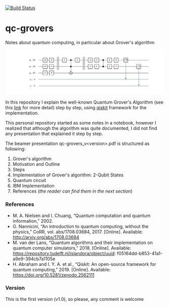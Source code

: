 [![Build Status](https://travis-ci.org/juanmixp/qc-grovers.svg?branch=master)](https://travis-ci.org/juanmixp/qc-grovers)
# qc-grovers
Notes about quantum computing, in particular about Grover's algorithm

![Drag Racing](code/data/images/qiskit-circuit.png)

In this repository I explain the well-known Quantum Grover's Algorithm (see this [link](https://en.wikipedia.org/wiki/Grover%27s_algorithm) for more detail) step by step, using [qiskit](https://github.com/Qiskit/qiskit) framework for the implementation.

This personal repository started as some notes in a notebook, however I realized that although the algorithm was quite documented, I did not find any presentation that explained it step by step.

The beamer presentation qc-grovers_v\<version\>.pdf is structured as following:
1. Grover's algorithm
 1. Motivation and Outline
 2. Steps
2. Implementation of Grover's algorithm: 2-Qubit States
 1. Quantum circuit
 2. IBM Implementation 
3. References (*the reader can find them in the next section*)

### References

- M. A. Nielsen and I. Chuang, “Quantum computation and quantum information,” 2002.
- G. Nannicini, “An introduction to quantum computing, without the physics,” CoRR, vol.
abs/1708.03684, 2017. [Online]. Available: http://arxiv.org/abs/1708.03684
- M. van der Lans, “Quantum algorithms and their implementation on quantum computer
simulators,” 2018. [Online]. Available: https://repository.tudelft.nl/islandora/object/uuid:
f05164dd-b853-41a1-a9e9-394cb7a1105e
- H. Abraham and I. Y. A. et al., “Qiskit: An open-source framework for quantum
computing,” 2019. [Online]. Available: https://doi.org/10.5281/zenodo.2562111

### Version
This is the first version (v1.0), so please, any comment is welcome